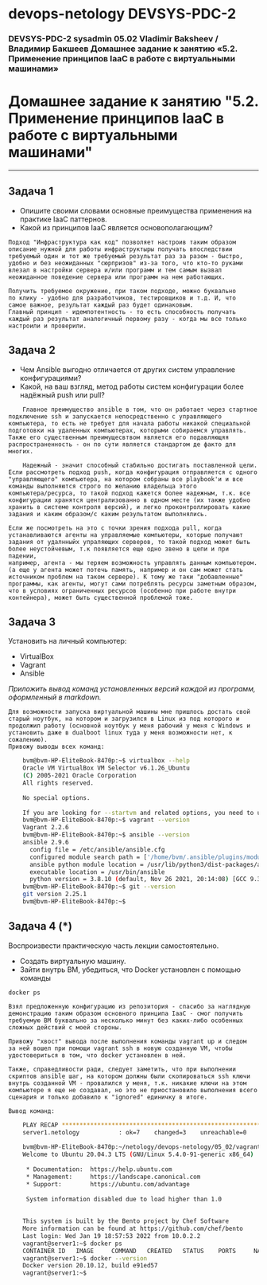 # devops-netology DEVSYS-PDC-2

### DEVSYS-PDC-2 sysadmin 05.02 Vladimir Baksheev / Владимир Бакшеев Домашнее задание к занятию «5.2. Применение принципов IaaC в работе с виртуальными машинами»


# Домашнее задание к занятию "5.2. Применение принципов IaaC в работе с виртуальными машинами"


---

## Задача 1

- Опишите своими словами основные преимущества применения на практике IaaC паттернов.
- Какой из принципов IaaC является основополагающим?

```answer1
Подход "Инфраструктура как код" позволяет настроив таким образом 
описание нужной для работы инфраструктыры получать впоследствии 
требуемый один и тот же требуемый результат раз за разом - быстро, 
удобно и без неожиданных "сюрпризов" из-за того, что кто-то руками 
влезал в настройки сервера и/или программ и тем самым вызвал 
неожиданное поведение сервера или программ на нем работающих.

Получить требуемое окружение, при таком подходе, можно буквально 
по клику - удобно для разработчиков, тестировщиков и т.д. И, что 
самое важное, результат каждый раз будет одинаковым.
Главный принцип - идемпотентность - то есть способность получать 
каждый раз результат аналогичный первому разу - когда мы все только 
настроили и проверили.
```

## Задача 2

- Чем Ansible выгодно отличается от других систем управление конфигурациями?
- Какой, на ваш взгляд, метод работы систем конфигурации более надёжный push или pull?

```answer2
    Главное преимущество ansible в том, что он работает через стартное 
подключение ssh и запускается непосредственно с управляющего 
компьютера, то есть не требует для начала работы никакой специальной 
подготовки на удаленных компьютерах, которыми собираемся управлять.
Также его существенным преимущесвтвом является его подавляющяя 
распространенность - он по сути является стандартом де факто для многих.

    Надежный - значит способный стабильно достигать поставленной цели.
Если рассмотреть подход push, когда конфигурация отправляется с одного 
"управляющего" компьютера, на котором собраны все playbook'и и все 
команды выполняются строго по желанию владельца этого 
компьютера/ресурса, то такой подход кажется более надежным, т.к. все 
конфигурации хранятся централизованно в одном месте (их также удобно 
хранить в системе контроля версий), и легко проконтроллировать какие 
задания и каким образом/с каким результатом выполнялись.

Если же посмотреть на это с точки зрения подхода pull, когда 
устанавливаются агенты на управляемые компьютеры, которые получают 
задания от удалнныйх упраляющих серверов, то такой подход может быть 
более неустойчевым, т.к появляется еще одно звено в цепи и при падении, 
например, агента - мы теряем возможность управлять данным компьютером. 
(а еще у агента может потечь память, например и он сам может стать 
источником проблем на таком сервере). К тому же таки "добавленные" 
программы, как агенты, могут сами потреблять ресурсы заметным образом, 
что в условиях ограниченных ресурсов (особенно при работе внутри 
контейнера), может быть существенной проблемой тоже. 
```

## Задача 3

Установить на личный компьютер:

- VirtualBox
- Vagrant
- Ansible

*Приложить вывод команд установленных версий каждой из программ, оформленный в markdown.*

```answer3
Для возможности запуска виртуальной машины мне пришлось достать свой 
старый ноутбук, на котором и загрузился в Linux из под которого и 
продолжил работу (основной ноутбук у меня рабочий у меня с Windows и 
установить даже в dualboot linux туда у меня возможности нет, к 
сожалению).
Привожу выводы всех команд:
```
```bash
    bvm@bvm-HP-EliteBook-8470p:~$ virtualbox --help
    Oracle VM VirtualBox VM Selector v6.1.26_Ubuntu
    (C) 2005-2021 Oracle Corporation
    All rights reserved.
    
    No special options.
    
    If you are looking for --startvm and related options, you need to use VirtualBoxVM.
    bvm@bvm-HP-EliteBook-8470p:~$ vagrant --version
    Vagrant 2.2.6
    bvm@bvm-HP-EliteBook-8470p:~$ ansible --version
    ansible 2.9.6
      config file = /etc/ansible/ansible.cfg
      configured module search path = ['/home/bvm/.ansible/plugins/modules', '/usr/share/ansible/plugins/modules']
      ansible python module location = /usr/lib/python3/dist-packages/ansible
      executable location = /usr/bin/ansible
      python version = 3.8.10 (default, Nov 26 2021, 20:14:08) [GCC 9.3.0]
    bvm@bvm-HP-EliteBook-8470p:~$ git --version
    git version 2.25.1
    bvm@bvm-HP-EliteBook-8470p:~$ 
```

## Задача 4 (*)

Воспроизвести практическую часть лекции самостоятельно.

- Создать виртуальную машину.
- Зайти внутрь ВМ, убедиться, что Docker установлен с помощью команды
```
docker ps
```

```answer4
Взял предложенную конфигурацию из репозитория - спасибо за наглядную 
демонстрацию таким образом основного принципа IaaC - смог получить 
требуемую ВМ буквально за несколько минут без каких-либо особенных 
сложных действий с моей стороны.

Привожу "хвост" вывода после выполнения команды vagrant up и следом 
за ней вошел при помощи vagrant ssh в новую созданную VM, чтобы 
удостовериться в том, что docker установлен в ней.

Также, справедливости ради, следует заметить, что при выполнении 
скриптов ansible шаг, на котором должны были скопироваться ssh ключи 
внутрь созданной VM - провалился у меня, т.к. никакие ключи на этом 
компьютере я еще не создавал, но это не приостановило выполнения всего 
сценария и только добавило к "ignored" единичку в итоге.

Вывод команд: 
```
```bash
    PLAY RECAP *********************************************************************
    server1.netology           : ok=7    changed=3    unreachable=0    failed=0    skipped=0    rescued=0    ignored=1   
    
    bvm@bvm-HP-EliteBook-8470p:~/netology/devops-netology/05_02/vagrant$ vagrant ssh
    Welcome to Ubuntu 20.04.3 LTS (GNU/Linux 5.4.0-91-generic x86_64)
    
     * Documentation:  https://help.ubuntu.com
     * Management:     https://landscape.canonical.com
     * Support:        https://ubuntu.com/advantage
    
     System information disabled due to load higher than 1.0
    
    
    This system is built by the Bento project by Chef Software
    More information can be found at https://github.com/chef/bento
    Last login: Wed Jan 19 18:57:53 2022 from 10.0.2.2
    vagrant@server1:~$ docker ps
    CONTAINER ID   IMAGE     COMMAND   CREATED   STATUS    PORTS     NAMES
    vagrant@server1:~$ docker --version
    Docker version 20.10.12, build e91ed57
    vagrant@server1:~$ 
```

